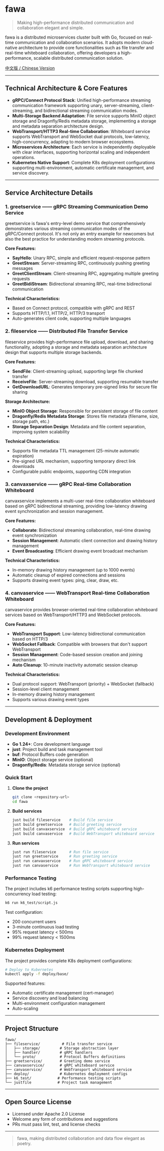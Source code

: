 # fawa

> Making high-performance distributed communication and collaboration elegant and simple.

fawa is a distributed microservices cluster built with Go, focused on real-time communication and collaboration scenarios. It adopts modern cloud-native architecture to provide core functionalities such as file transfer and real-time whiteboard collaboration, offering developers a high-performance, scalable distributed communication solution.

[中文版 / Chinese Version](README.zh-CN.md)

---

## Technical Architecture & Core Features

- **gRPC/Connect Protocol Stack**: Unified high-performance streaming communication framework supporting unary, server-streaming, client-streaming, and bidirectional streaming communication modes.
- **Multi-Storage Backend Adaptation**: File service supports MinIO object storage and Dragonfly/Redis metadata storage, implementing a storage and metadata separation architecture design.
- **WebTransport/HTTP3 Real-time Collaboration**: Whiteboard service supports WebTransport and WebSocket dual protocols, low-latency, high-concurrency, adapting to modern browser ecosystems.
- **Microservices Architecture**: Each service is independently deployable with clear interfaces, supporting horizontal scaling and independent operations.
- **Kubernetes Native Support**: Complete K8s deployment configurations supporting multi-environment, automatic certificate management, and service discovery.

---

## Service Architecture Details

### 1. greetservice —— gRPC Streaming Communication Demo Service

greetservice is fawa's entry-level demo service that comprehensively demonstrates various streaming communication modes of the gRPC/Connect protocol. It's not only an entry example for newcomers but also the best practice for understanding modern streaming protocols.

**Core Features:**
- **SayHello**: Unary RPC, simple and efficient request-response pattern
- **GreetStream**: Server-streaming RPC, continuously pushing greeting messages
- **GreetClientStream**: Client-streaming RPC, aggregating multiple greeting requests
- **GreetBidiStream**: Bidirectional streaming RPC, real-time bidirectional communication

**Technical Characteristics:**
- Based on Connect protocol, compatible with gRPC and REST
- Supports HTTP/1.1, HTTP/2, HTTP/3 transport
- Auto-generates client code, supporting multiple languages

### 2. fileservice —— Distributed File Transfer Service

fileservice provides high-performance file upload, download, and sharing functionality, adopting a storage and metadata separation architecture design that supports multiple storage backends.

**Core Features:**
- **SendFile**: Client-streaming upload, supporting large file chunked transfer
- **ReceiveFile**: Server-streaming download, supporting resumable transfer
- **GetDownloadURL**: Generates temporary pre-signed links for secure file sharing

**Storage Architecture:**
- **MinIO Object Storage**: Responsible for persistent storage of file content
- **Dragonfly/Redis Metadata Storage**: Stores file metadata (filename, size, storage path, etc.)
- **Storage Separation Design**: Metadata and file content separation, improving system scalability

**Technical Characteristics:**
- Supports file metadata TTL management (25-minute automatic expiration)
- Pre-signed URL mechanism, supporting temporary direct link downloads
- Configurable public endpoints, supporting CDN integration

### 3. canvaxservice —— gRPC Real-time Collaboration Whiteboard

canvaxservice implements a multi-user real-time collaboration whiteboard based on gRPC bidirectional streaming, providing low-latency drawing event synchronization and session management.

**Core Features:**
- **Collaborate**: Bidirectional streaming collaboration, real-time drawing event synchronization
- **Session Management**: Automatic client connection and drawing history management
- **Event Broadcasting**: Efficient drawing event broadcast mechanism

**Technical Characteristics:**
- In-memory drawing history management (up to 1000 events)
- Automatic cleanup of expired connections and sessions
- Supports drawing event types: ping, clear, draw, etc.

### 4. canvaservice —— WebTransport Real-time Collaboration Whiteboard

canvaservice provides browser-oriented real-time collaboration whiteboard services based on WebTransport/HTTP3 and WebSocket protocols.

**Core Features:**
- **WebTransport Support**: Low-latency bidirectional communication based on HTTP/3
- **WebSocket Fallback**: Compatible with browsers that don't support WebTransport
- **Session Management**: Code-based session creation and joining mechanism
- **Auto Cleanup**: 10-minute inactivity automatic session cleanup

**Technical Characteristics:**
- Dual protocol support: WebTransport (priority) + WebSocket (fallback)
- Session-level client management
- In-memory drawing history management
- Supports various drawing event types

---

## Development & Deployment

### Development Environment

- **Go 1.24+**: Core development language
- **just**: Project build and task management tool
- **buf**: Protocol Buffers code generation
- **MinIO**: Object storage service (optional)
- **Dragonfly/Redis**: Metadata storage service (optional)

### Quick Start

1. **Clone the project**
   ```bash
   git clone <repository-url>
   cd fawa
   ```

2. **Build services**
   ```bash
   just build fileservice    # Build file service
   just build greetservice   # Build greeting service
   just build canvaxservice  # Build gRPC whiteboard service
   just build canvaservice   # Build WebTransport whiteboard service
   ```

3. **Run services**
   ```bash
   just run fileservice      # Run file service
   just run greetservice     # Run greeting service
   just run canvaxservice    # Run gRPC whiteboard service
   just run canvaservice     # Run WebTransport whiteboard service
   ```

### Performance Testing

The project includes k6 performance testing scripts supporting high-concurrency load testing:

```bash
k6 run k6_test/script.js
```

Test configuration:
- 200 concurrent users
- 3-minute continuous load testing
- 95% request latency < 500ms
- 99% request latency < 1500ms

### Kubernetes Deployment

The project provides complete K8s deployment configurations:

```bash
# Deploy to Kubernetes
kubectl apply -f deploy/base/
```

Supported features:
- Automatic certificate management (cert-manager)
- Service discovery and load balancing
- Multi-environment configuration management
- Auto-scaling

---

## Project Structure

```
fawa/
├── fileservice/          # File transfer service
│   ├── storage/         # Storage abstraction layer
│   ├── handler/         # gRPC handlers
│   └── proto/           # Protocol Buffers definitions
├── greetservice/        # Greeting demo service
├── canvaxservice/       # gRPC whiteboard service
├── canvaservice/        # WebTransport whiteboard service
├── deploy/              # Kubernetes deployment configs
├── k6_test/            # Performance testing scripts
└── justfile            # Project task management
```

---

## Open Source License

- Licensed under Apache 2.0 License
- Welcome any form of contributions and suggestions
- PRs must pass lint, test, and license checks

---

> fawa, making distributed collaboration and data flow elegant as poetry.
